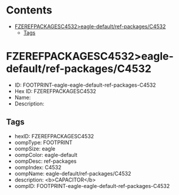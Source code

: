 



Contents
========

* [FZEREFPACKAGESC4532>eagle-default/ref-packages/C4532](#fzerefpackagesc4532eagle-defaultref-packagesc4532)
	* [Tags](#tags)

# FZEREFPACKAGESC4532>eagle-default/ref-packages/C4532

- ID: FOOTPRINT-eagle-eagle-default-ref-packages-C4532
- Hex ID: FZEREFPACKAGESC4532
- Name: 
- Description: 

## Tags

- hexID: FZEREFPACKAGESC4532
- oompType: FOOTPRINT
- oompSize: eagle
- oompColor: eagle-default
- oompDesc: ref-packages
- oompIndex: C4532
- oompName: eagle-default/ref-packages/C4532
- description: &lt;b&gt;CAPACITOR&lt;/b&gt;
- oompID: FOOTPRINT-eagle-eagle-default-ref-packages-C4532
